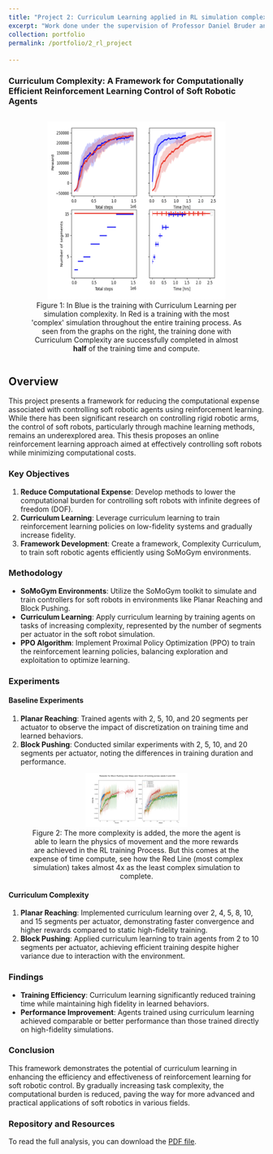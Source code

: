 ```yaml
---
title: "Project 2: Curriculum Learning applied in RL simulation complexity to lighten and speed up an agent's training time."
excerpt: "Work done under the supervision of Professor Daniel Bruder and Professor Robert Wood at the Harvard's Microrobotics Lab."
collection: portfolio
permalink: /portfolio/2_rl_project

---
```


### Curriculum Complexity: A Framework for Computationally Efficient Reinforcement Learning Control of Soft Robotic Agents

<div style="text-align: center;">
    <figure style="display: inline-block;">
        <img src="/files/curr_compl.png" alt="Curr" style="width: 350px; height: 350px;" />
        <figcaption>Figure 1: In Blue is the training with Curriculum Learning per simulation complexity. In Red is a training with the most 'complex' simulation throughout the entire training process. As seen from the graphs on the right, the training done with Curriculum Complexity are successfully completed in almost <strong>half</strong> of the training time and compute.</figcaption>
    </figure>
</div>


<!-- <div style="text-align: center;">
    <figure>
        <img src="/files/curr_compl.png" alt="Curr" style="width: 500px; height: 500px;" />
        <figcaption>Figure 1: In Blue is the training with Curriculum Learning per simulation complexity. In Red is a training with the most 'complex' simulation throughout the entire training process. As seen from the graphs on the right, the training done with Curriculum Complexity are successfully completed in almost <strong>half</strong> of the training time and compute.</figcaption>
    </figure>
</div> -->

<!-- <div style="text-align: center;">
    <figure>
        <img src="/files/curr_compl.png" alt="Curr" width="50" height="100" />
        <figcaption>Figure 1: In Blue is the training with Curriculum Learning per simulation complexity. In Red is a training with the most 'complex' simulation throughout the entire training process. As seen from the graphs on the right, the training done with Curriculum Complexity are successfully completed in almost <strong>half</strong> of the training time and compute. </figcaption>
    </figure>
</div> -->

<!-- <div style="text-align: center;">
    <figure>
        <img src="/files/curr_compl.png" alt="Curr"  height="100" />
        <figcaption>Figure 1: In Blue is the training with Curriculum Learning per simulation complexity. In Red is a training with the most 'complex' simulation throughout the entire training process. As seen from the graphs on the right, the training done with Curriculum Complexity are successfully completed in almost <strong>half</strong> of the training time and compute. </figcaption>
    </figure>
</div> -->

## Overview

This project presents a framework for reducing the computational expense associated with controlling soft robotic agents using reinforcement learning. While there has been significant research on controlling rigid robotic arms, the control of soft robots, particularly through machine learning methods, remains an underexplored area. This thesis proposes an online reinforcement learning approach aimed at effectively controlling soft robots while minimizing computational costs.

### Key Objectives

1. **Reduce Computational Expense**: Develop methods to lower the computational burden for controlling soft robots with infinite degrees of freedom (DOF).
2. **Curriculum Learning**: Leverage curriculum learning to train reinforcement learning policies on low-fidelity systems and gradually increase fidelity.
3. **Framework Development**: Create a framework, Complexity Curriculum, to train soft robotic agents efficiently using SoMoGym environments.

### Methodology

- **SoMoGym Environments**: Utilize the SoMoGym toolkit to simulate and train controllers for soft robots in environments like Planar Reaching and Block Pushing.
- **Curriculum Learning**: Apply curriculum learning by training agents on tasks of increasing complexity, represented by the number of segments per actuator in the soft robot simulation.
- **PPO Algorithm**: Implement Proximal Policy Optimization (PPO) to train the reinforcement learning policies, balancing exploration and exploitation to optimize learning.

### Experiments

#### Baseline Experiments

1. **Planar Reaching**: Trained agents with 2, 5, 10, and 20 segments per actuator to observe the impact of discretization on training time and learned behaviors.
2. **Block Pushing**: Conducted similar experiments with 2, 5, 10, and 20 segments per actuator, noting the differences in training duration and performance.

<div style="text-align: center;">
    <figure>
        <img src="/files/without_curr_compl.png" alt="Curr2" width="200" />
        <figcaption>Figure 2: The more complexity is added, the more the agent is able to learn the physics of movement and the more rewards are achieved in the RL training Process. But this comes at the expense of time compute, see how the Red Line (most complex simulation) takes almost 4x as the least complex simulation to complete. </figcaption> 
    </figure>
</div>



#### Curriculum Complexity

1. **Planar Reaching**: Implemented curriculum learning over 2, 4, 5, 8, 10, and 15 segments per actuator, demonstrating faster convergence and higher rewards compared to static high-fidelity training.
2. **Block Pushing**: Applied curriculum learning to train agents from 2 to 10 segments per actuator, achieving efficient training despite higher variance due to interaction with the environment.

### Findings

- **Training Efficiency**: Curriculum learning significantly reduced training time while maintaining high fidelity in learned behaviors.
- **Performance Improvement**: Agents trained using curriculum learning achieved comparable or better performance than those trained directly on high-fidelity simulations.

### Conclusion

This framework demonstrates the potential of curriculum learning in enhancing the efficiency and effectiveness of reinforcement learning for soft robotic control. By gradually increasing task complexity, the computational burden is reduced, paving the way for more advanced and practical applications of soft robotics in various fields.

### Repository and Resources

To read the full analysis, you can download the [PDF file](/files/Vitoria___Master_Thesis.pdf).


